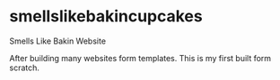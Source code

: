 smellslikebakincupcakes
=======================

Smells Like Bakin Website

After building many websites form templates. This is my first built form scratch.
